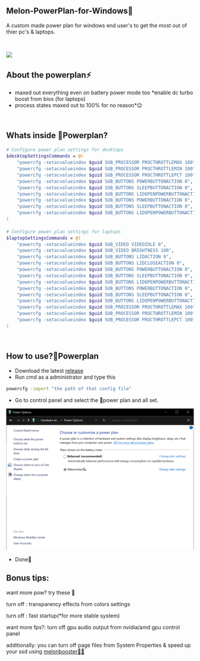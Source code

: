 ## Melon-PowerPlan-for-Windows🍉
A custom made power plan for windows end user's to get the most out of thier pc's & laptops.

<br>
<p align="left">
  <img src="https://img.shields.io/github/downloads/Nayemhasan/Melon-PowerPlan-for-Windows/total?style=social">
</p>

## About the powerplan⚡
- maxed out everything even on battery power mode too *enable dc turbo boost from bios (for laptops)
- process states maxed out to 100% for no reason*😉

<br>

## Whats inside 🍉Powerplan?
```bash
# Configure power plan settings for desktops
$desktopSettingsCommands = @(
    "powercfg -setacvalueindex $guid SUB_PROCESSOR PROCTHROTTLEMAX 100",
    "powercfg -setacvalueindex $guid SUB_PROCESSOR PROCTHROTTLEMIN 100",
    "powercfg -setacvalueindex $guid SUB_PROCESSOR PROCTHROTTLEPCT 100",
    "powercfg -setacvalueindex $guid SUB_BUTTONS POWERBUTTONACTION 0",
    "powercfg -setacvalueindex $guid SUB_BUTTONS SLEEPBUTTONACTION 0",
    "powercfg -setacvalueindex $guid SUB_BUTTONS LIDOPENPOWERBUTTONACTION 0",
    "powercfg -setacvalueindex $guid SUB_BUTTONS POWERBUTTONACTION 0",
    "powercfg -setacvalueindex $guid SUB_BUTTONS SLEEPBUTTONACTION 0",
    "powercfg -setacvalueindex $guid SUB_BUTTONS LIDOPENPOWERBUTTONACTION 0"
)

# Configure power plan settings for laptops
$laptopSettingsCommands = @(
    "powercfg -setacvalueindex $guid SUB_VIDEO VIDEOIDLE 0",
    "powercfg -setacvalueindex $guid SUB_VIDEO BRIGHTNESS 100",
    "powercfg -setacvalueindex $guid SUB_BUTTONS LIDACTION 0",
    "powercfg -setacvalueindex $guid SUB_BUTTONS LIDCLOSEACTION 0",
    "powercfg -setacvalueindex $guid SUB_BUTTONS POWERBUTTONACTION 0",
    "powercfg -setacvalueindex $guid SUB_BUTTONS SLEEPBUTTONACTION 0",
    "powercfg -setacvalueindex $guid SUB_BUTTONS LIDOPENPOWERBUTTONACTION 0",
    "powercfg -setacvalueindex $guid SUB_BUTTONS POWERBUTTONACTION 0",
    "powercfg -setacvalueindex $guid SUB_BUTTONS SLEEPBUTTONACTION 0",
    "powercfg -setacvalueindex $guid SUB_BUTTONS LIDOPENPOWERBUTTONACTION 0",
    "powercfg -setacvalueindex $guid SUB_PROCESSOR PROCTHROTTLEMAX 100",
    "powercfg -setacvalueindex $guid SUB_PROCESSOR PROCTHROTTLEMIN 100",
    "powercfg -setacvalueindex $guid SUB_PROCESSOR PROCTHROTTLEPCT 100"
)
```
<br>

## How to use?🍉Powerplan
- Download the latest [release](https://github.com/Nayemhasan/Melon-PowerPlan-for-Windows/releases)
- Run cmd as a administrator and type this
```bash
powercfg -import "the path of that config file"
```
- Go to control panel and select the 🍉power plan and all set.
<p align="left">
  <img src="https://github.com/Nayemhasan/Hp_elitebook_840G5MAX/blob/main/Resources/powerplan.png">
</p>

- Done🍉

## Bonus tips:

want more pow? try these 🔻

turn off : transparency effects from colors settings

turn off : fast startup(*for more stable system)

want more fps?: turn off gpu audio output from nvidia/amd gpu control panel

additionally: you can turn off page files from System Properties & speed up your ssd using [melonbooster🍉🔥](https://github.com/watermelonvault/Melon_booster)

